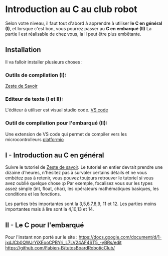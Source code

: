 # Introduction au C au club robot

Selon votre niveau, il faut tout d'abord à apprendre à utiliser **le C en général (I)**, et lorsque c'est bon, vous pourrez passer au **C en embarqué (II)**
La partie I est réalisable de chez vous, la II peut être plus embêtante.
## Installation

Il va falloir installer plusieurs choses :

### Outils de compilation (I):
[Zeste de Savoir](https://zestedesavoir.com/tutoriels/755/le-langage-c-1/1042_les-bases-du-langage-c/4621_rencontre-avec-le-c/)

### Editeur de texte (I et II):
L'éditeur à utiliser est visual studio code.
[VS code](https://code.visualstudio.com/)

### Outil de compilation pour l'embarqué (II):
Une extension de VS code qui permet de compiler vers les microcontrolleurs
[platformio](https://platformio.org/install/ide?install=vscode)



## I - Introduction au C en général

Suivre le tutoriel de [Zeste de savoir](https://zestedesavoir.com/tutoriels/755/le-langage-c-1/).
Le tutoriel en entier 
devrait prendre une dizaine d'heures, n'hésitez pas à survoler certains détails et ne vous embétez pas à retenir, vous pouvez toujours retrouver le tutoriel si vous avez oublié quelque chose :p
Par exemple, focalisez vous sur les types assez simple (int, float, char), les opérateurs mathématiques basiques, les conditions et les fonctions.

Les parties très importantes sont la 3,5,6,7,8,9, 11 et 12.
Les parties moins importantes mais à lire sont la 4,10,13 et 14.


## II - Le C pour l'embarqué

Pour l'instant non porté sur le site :
    https://docs.google.com/document/d/1-jxdJCb0QWJrYiXEooCPBYri_L7LV24AF4ST5_-yBRs/edit
    https://github.com/Fabien-B/tutosBoardRoboticClub/
